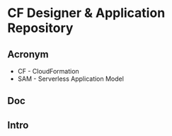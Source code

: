 # CF Designer & Application Repository

## Acronym
* CF - CloudFormation
* SAM - Serverless Application Model

## Doc

## Intro
